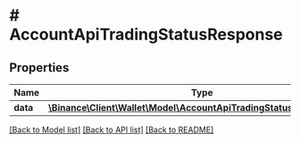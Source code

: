 # # AccountApiTradingStatusResponse

## Properties

Name | Type | Description | Notes
------------ | ------------- | ------------- | -------------
**data** | [**\Binance\Client\Wallet\Model\AccountApiTradingStatusResponseData**](AccountApiTradingStatusResponseData.md) |  | [optional]

[[Back to Model list]](../../README.md#models) [[Back to API list]](../../README.md#endpoints) [[Back to README]](../../README.md)
